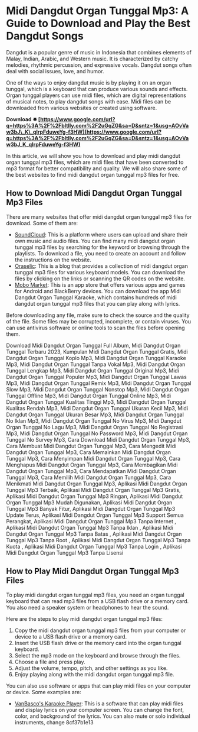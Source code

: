 
 
# Midi Dangdut Organ Tunggal Mp3: A Guide to Download and Play the Best Dangdut Songs
  
Dangdut is a popular genre of music in Indonesia that combines elements of Malay, Indian, Arabic, and Western music. It is characterized by catchy melodies, rhythmic percussion, and expressive vocals. Dangdut songs often deal with social issues, love, and humor.
  
One of the ways to enjoy dangdut music is by playing it on an organ tunggal, which is a keyboard that can produce various sounds and effects. Organ tunggal players can use midi files, which are digital representations of musical notes, to play dangdut songs with ease. Midi files can be downloaded from various websites or created using software.
 
**Download ✸ [https://www.google.com/url?q=https%3A%2F%2Fbltlly.com%2F2uGqZG&sa=D&sntz=1&usg=AOvVaw3bJ\_K\_qIrpFduweYg-f3HW](https://www.google.com/url?q=https%3A%2F%2Fbltlly.com%2F2uGqZG&sa=D&sntz=1&usg=AOvVaw3bJ_K_qIrpFduweYg-f3HW)**


  
In this article, we will show you how to download and play midi dangdut organ tunggal mp3 files, which are midi files that have been converted to mp3 format for better compatibility and quality. We will also share some of the best websites to find midi dangdut organ tunggal mp3 files for free.
  
## How to Download Midi Dangdut Organ Tunggal Mp3 Files
  
There are many websites that offer midi dangdut organ tunggal mp3 files for download. Some of them are:
  
- [SoundCloud](https://soundcloud.com/missscenatin1987/midi-dangdut-organ-tunggal-mp3-new): This is a platform where users can upload and share their own music and audio files. You can find many midi dangdut organ tunggal mp3 files by searching for the keyword or browsing through the playlists. To download a file, you need to create an account and follow the instructions on the website.
- [Oraselic](https://oraselic.blogspot.com/?d=2t6c3L): This is a blog that provides a collection of midi dangdut organ tunggal mp3 files for various keyboard models. You can download the files by clicking on the links or scanning the QR codes on the website.
- [Mobo Market](https://mobo-market-untuk-blackberry-z10.en.softonic.com/): This is an app store that offers various apps and games for Android and BlackBerry devices. You can download the app Midi Dangdut Organ Tunggal Karaoke, which contains hundreds of midi dangdut organ tunggal mp3 files that you can play along with lyrics.

Before downloading any file, make sure to check the source and the quality of the file. Some files may be corrupted, incomplete, or contain viruses. You can use antivirus software or online tools to scan the files before opening them.
 
Download Midi Dangdut Organ Tunggal Full Album,  Midi Dangdut Organ Tunggal Terbaru 2023,  Kumpulan Midi Dangdut Organ Tunggal Gratis,  Midi Dangdut Organ Tunggal Koplo Mp3,  Midi Dangdut Organ Tunggal Karaoke Mp3,  Midi Dangdut Organ Tunggal Tanpa Vokal Mp3,  Midi Dangdut Organ Tunggal Lengkap Mp3,  Midi Dangdut Organ Tunggal Original Mp3,  Midi Dangdut Organ Tunggal Populer Mp3,  Midi Dangdut Organ Tunggal Lawas Mp3,  Midi Dangdut Organ Tunggal Remix Mp3,  Midi Dangdut Organ Tunggal Slow Mp3,  Midi Dangdut Organ Tunggal Nonstop Mp3,  Midi Dangdut Organ Tunggal Offline Mp3,  Midi Dangdut Organ Tunggal Online Mp3,  Midi Dangdut Organ Tunggal Kualitas Tinggi Mp3,  Midi Dangdut Organ Tunggal Kualitas Rendah Mp3,  Midi Dangdut Organ Tunggal Ukuran Kecil Mp3,  Midi Dangdut Organ Tunggal Ukuran Besar Mp3,  Midi Dangdut Organ Tunggal No Iklan Mp3,  Midi Dangdut Organ Tunggal No Virus Mp3,  Midi Dangdut Organ Tunggal No Lagu Mp3,  Midi Dangdut Organ Tunggal No Registrasi Mp3,  Midi Dangdut Organ Tunggal No Password Mp3,  Midi Dangdut Organ Tunggal No Survey Mp3,  Cara Download Midi Dangdut Organ Tunggal Mp3,  Cara Membuat Midi Dangdut Organ Tunggal Mp3,  Cara Mengedit Midi Dangdut Organ Tunggal Mp3,  Cara Memainkan Midi Dangdut Organ Tunggal Mp3,  Cara Menyimpan Midi Dangdut Organ Tunggal Mp3,  Cara Menghapus Midi Dangdut Organ Tunggal Mp3,  Cara Membagikan Midi Dangdut Organ Tunggal Mp3,  Cara Mendapatkan Midi Dangdut Organ Tunggal Mp3,  Cara Memilih Midi Dangdut Organ Tunggal Mp3,  Cara Menikmati Midi Dangdut Organ Tunggal Mp3,  Aplikasi Midi Dangdut Organ Tunggal Mp3 Terbaik,  Aplikasi Midi Dangdut Organ Tunggal Mp3 Gratis,  Aplikasi Midi Dangdut Organ Tunggal Mp3 Ringan,  Aplikasi Midi Dangdut Organ Tunggal Mp3 Mudah Digunakan,  Aplikasi Midi Dangdut Organ Tunggal Mp3 Banyak Fitur,  Aplikasi Midi Dangdut Organ Tunggal Mp3 Update Terus,  Aplikasi Midi Dangdut Organ Tunggal Mp3 Support Semua Perangkat,  Aplikasi Midi Dangdut Organ Tunggal Mp3 Tanpa Internet ,  Aplikasi Midi Dangdut Organ Tunggal Mp3 Tanpa Iklan ,  Aplikasi Midi Dangdut Organ Tunggal Mp3 Tanpa Batas ,  Aplikasi Midi Dangdut Organ Tunggal Mp3 Tanpa Root ,  Aplikasi Midi Dangdut Organ Tunggal Mp3 Tanpa Kuota ,  Aplikasi Midi Dangdut Organ Tunggal Mp3 Tanpa Login ,  Aplikasi Midi Dangdut Organ Tunggal Mp3 Tanpa Lisensi
  
## How to Play Midi Dangdut Organ Tunggal Mp3 Files
  
To play midi dangdut organ tunggal mp3 files, you need an organ tunggal keyboard that can read mp3 files from a USB flash drive or a memory card. You also need a speaker system or headphones to hear the sound.
  
Here are the steps to play midi dangdut organ tunggal mp3 files:

1. Copy the midi dangdut organ tunggal mp3 files from your computer or device to a USB flash drive or a memory card.
2. Insert the USB flash drive or the memory card into the organ tunggal keyboard.
3. Select the mp3 mode on the keyboard and browse through the files.
4. Choose a file and press play.
5. Adjust the volume, tempo, pitch, and other settings as you like.
6. Enjoy playing along with the midi dangdut organ tunggal mp3 file.

You can also use software or apps that can play midi files on your computer or device. Some examples are:

- [VanBasco's Karaoke Player](https://www.vanbasco.com/): This is a software that can play midi files and display lyrics on your computer screen. You can change the font, color, and background of the lyrics. You can also mute or solo individual instruments, change 8cf37b1e13


